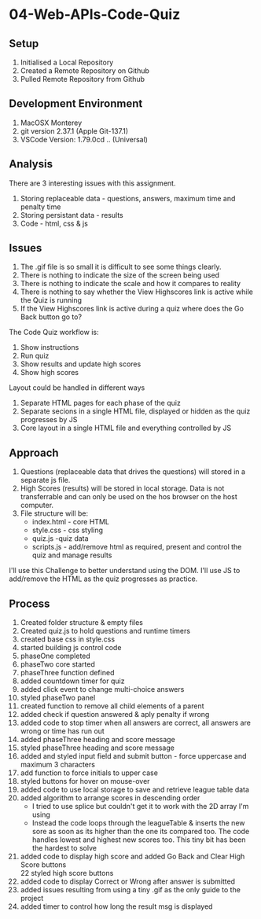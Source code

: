 # 04-Web-APIs-Code-Quiz
## Setup
1. Initialised a Local Repository
2. Created a Remote Repository on Github
3. Pulled Remote Repository from Github

## Development Environment
1. MacOSX Monterey
2. git version 2.37.1 (Apple Git-137.1)
3. VSCode Version: 1.79.0cd .. (Universal)

## Analysis
There are 3 interesting issues with this assignment.
1. Storing replaceable data - questions, answers, maximum time and penalty time
2. Storing persistant data - results
3. Code - html, css & js 

## Issues
1. The .gif file is so small it is difficult to see some things clearly.
2. There is nothing to indicate the size of the screen being used
3. There is nothing to indicate the scale and how it compares to reality
4. There is nothing to say whether the View Highscores link is active while the Quiz is running
5. If the View Highscores link is active during a quiz where does the Go Back button go to? 

The Code Quiz workflow is:
1. Show instructions
2. Run quiz
3. Show results and update high scores
4. Show high scores

Layout could be handled in different ways
1. Separate HTML pages for each phase of the quiz 
2. Separate secions in a single HTML file, displayed or hidden as the quiz progresses by JS
3. Core layout in a single HTML file and everything controlled by JS

## Approach
1. Questions (replaceable data that drives the questions) will stored in a separate js file.
2. High Scores (results) will be stored in local storage. Data is not transferrable and can only be used on the hos browser on the host computer. 
3. File structure will be:
    * index.html - core HTML
    * style.css - css styling
    * quiz.js -quiz data 
    * scripts.js - add/remove html as required, present and control the quiz and manage results 

I'll use this Challenge to better understand using the DOM. I'll use JS to add/remove the HTML as the quiz progresses as practice.

## Process
1. Created folder structure & empty files
2. Created quiz.js to hold questions and runtime timers
3. created base css in style.css
4. started building js control code
5. phaseOne completed
6. phaseTwo core started
7. phaseThree function defined
8. added countdown timer for quiz
9. added click event to change multi-choice answers 
10. styled phaseTwo panel
11. created function to remove all child elements of a parent
12. added check if question answered & aply penalty if wrong
13. added code to stop timer when all answers are correct, all answers are wrong or time has run out
14. added phaseThree heading and score message
15. styled phaseThree heading and score message
16. added and styled input field and submit button - force uppercase and maximum 3 characters
17. add function to force initials to upper case
18. styled buttons for hover on mouse-over
19. added code to use local storage to save and retrieve league table data
20. added algorithm to arrange scores in descending order
    * I tried to use splice but couldn't get it to work with the 2D array I'm using
    * Instead the code loops through the leagueTable & inserts the new sore as soon as its higher than the one its compared too. The code handles lowest and highest new scores too. This tiny bit has been the hardest to solve 
21. added code to display high score and added Go Back and Clear High Score buttons    
22 styled high score buttons
23. added code to display Correct or Wrong after answer is submitted
24. added issues resulting from using a tiny .gif as the only guide to the project
25. added timer to control how long the result msg is displayed






